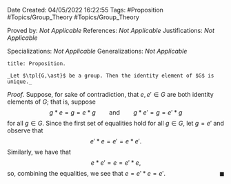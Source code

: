 <div class="topSpace"></div>

Date Created: 04/05/2022 16:22:55
Tags: #Proposition #Topics/Group_Theory #Topics/Group_Theory

Proved by: _Not Applicable_
References: _Not Applicable_
Justifications: _Not Applicable_

Specializations: _Not Applicable_
Generalizations: _Not Applicable_

``` ad-Proposition
title: Proposition.

_Let $\tpl{G,\ast}$ be a group. Then the identity element of $G$ is unique._

```

_Proof_. Suppose, for sake of contradiction, that $e,e'\in G$ are both identity elements of $G$; that is, suppose
$$\begin{equation}
    g\ast e=g=e\ast g\ \ \ \ \ \ \ \ \textrm{and}\ \ \ \ \ \ \ \ g\ast e'=g=e'\ast g
\end{equation}$$
for all $g\in G$. Since the first set of equalities hold for all $g\in G$, let $g=e'$ and observe that
$$\begin{equation}
    e'\ast e=e'=e\ast e'.
\end{equation}$$
Similarly, we have that
$$\begin{equation}
    e\ast e'=e=e'\ast e,
\end{equation}$$
so, combining the equalities, we see that $e=e'\ast e=e'$.<span style="float:right;">$\blacksquare$</span>
